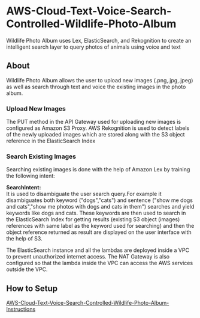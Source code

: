 # AWS-Cloud-Text-Voice-Search-Controlled-Wildlife-Photo-Album
Wildlife Photo Album uses Lex, ElasticSearch, and Rekognition to create an intelligent search layer to query photos of animals using voice and text
## About
Wildlife Photo Album allows the user to upload new images (.png,.jpg,.jpeg) as well as search through text and voice the existing images in the photo album.

### Upload New Images
The PUT method in the API Gateway used for uploading new images is configured as Amazon S3 Proxy. AWS Rekognition is used to detect labels of the newly uploaded images which are stored along with the S3 object reference in the ElasticSearch Index

### Search Existing Images
Searching existing images is done with the help of Amazon Lex by training the following intent:

**SearchIntent:**<br>
It is used to disambiguate the user search query.For example it disambiguates both keyword ("dogs","cats") and sentence ("show me dogs and cats","show me photos with dogs and cats in them") searches and yield keywords like dogs and cats.
These keywords are then used to search in the ElasticSearch Index for getting results (existing S3 object (images) references with same label as the keyword used for searching) and then the object reference returned as result are displayed on the user interface with the help of S3.
  
The ElasticSearch instance and all the lambdas are deployed inside a VPC to prevent unauthorized internet access. The NAT Gateway is also configured so that the lambda inside the VPC can access the AWS services outside the VPC.    
 
## How to Setup
[AWS-Cloud-Text-Voice-Search-Controlled-Wildlife-Photo-Album-Instructions](AWS-Cloud-Text-Voice-Search-Controlled-Wildlife-Photo-Album-Instructions.pdf)

